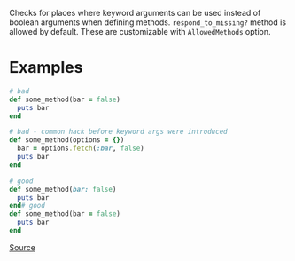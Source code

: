 
Checks for places where keyword arguments can be used instead of
boolean arguments when defining methods. `respond_to_missing?` method is allowed by default.
These are customizable with `AllowedMethods` option.

# Examples

```ruby
# bad
def some_method(bar = false)
  puts bar
end

# bad - common hack before keyword args were introduced
def some_method(options = {})
  bar = options.fetch(:bar, false)
  puts bar
end

# good
def some_method(bar: false)
  puts bar
end# good
def some_method(bar = false)
  puts bar
end
```

[Source](http://www.rubydoc.info/gems/rubocop/RuboCop/Cop/Style/OptionalBooleanParameter)